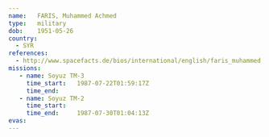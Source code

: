 ```yaml
---
name:	FARIS, Muhammed Achmed
type:	military
dob:	1951-05-26
country:
  - SYR
references:
  - http://www.spacefacts.de/bios/international/english/faris_muhammed.htm
missions:
   - name: Soyuz TM-3
     time_start:   1987-07-22T01:59:17Z
     time_end:     
   - name: Soyuz TM-2
     time_start:   
     time_end:     1987-07-30T01:04:13Z
evas:
---
```

